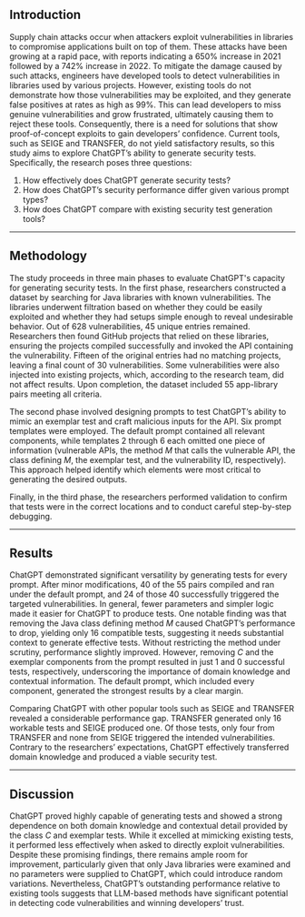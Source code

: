 ## Introduction

Supply chain attacks occur when attackers exploit vulnerabilities in libraries to compromise applications built on top of them. These attacks have been growing at a rapid pace, with reports indicating a 650% increase in 2021 followed by a 742% increase in 2022. To mitigate the damage caused by such attacks, engineers have developed tools to detect vulnerabilities in libraries used by various projects. However, existing tools do not demonstrate how those vulnerabilities may be exploited, and they generate false positives at rates as high as 99%. This can lead developers to miss genuine vulnerabilities and grow frustrated, ultimately causing them to reject these tools. Consequently, there is a need for solutions that show proof-of-concept exploits to gain developers’ confidence. Current tools, such as SEIGE and TRANSFER, do not yield satisfactory results, so this study aims to explore ChatGPT’s ability to generate security tests. Specifically, the research poses three questions:

1. How effectively does ChatGPT generate security tests?  
2. How does ChatGPT’s security performance differ given various prompt types?  
3. How does ChatGPT compare with existing security test generation tools?

---

## Methodology

The study proceeds in three main phases to evaluate ChatGPT's capacity for generating security tests. In the first phase, researchers constructed a dataset by searching for Java libraries with known vulnerabilities. The libraries underwent filtration based on whether they could be easily exploited and whether they had setups simple enough to reveal undesirable behavior. Out of 628 vulnerabilities, 45 unique entries remained. Researchers then found GitHub projects that relied on these libraries, ensuring the projects compiled successfully and invoked the API containing the vulnerability. Fifteen of the original entries had no matching projects, leaving a final count of 30 vulnerabilities. Some vulnerabilities were also injected into existing projects, which, according to the research team, did not affect results. Upon completion, the dataset included 55 app-library pairs meeting all criteria.

The second phase involved designing prompts to test ChatGPT’s ability to mimic an exemplar test and craft malicious inputs for the API. Six prompt templates were employed. The default prompt contained all relevant components, while templates 2 through 6 each omitted one piece of information (vulnerable APIs, the method *M* that calls the vulnerable API, the class defining *M*, the exemplar test, and the vulnerability ID, respectively). This approach helped identify which elements were most critical to generating the desired outputs.

Finally, in the third phase, the researchers performed validation to confirm that tests were in the correct locations and to conduct careful step-by-step debugging.

---

## Results

ChatGPT demonstrated significant versatility by generating tests for every prompt. After minor modifications, 40 of the 55 pairs compiled and ran under the default prompt, and 24 of those 40 successfully triggered the targeted vulnerabilities. In general, fewer parameters and simpler logic made it easier for ChatGPT to produce tests. One notable finding was that removing the Java class defining method *M* caused ChatGPT’s performance to drop, yielding only 16 compatible tests, suggesting it needs substantial context to generate effective tests. Without restricting the method under scrutiny, performance slightly improved. However, removing *C* and the exemplar components from the prompt resulted in just 1 and 0 successful tests, respectively, underscoring the importance of domain knowledge and contextual information. The default prompt, which included every component, generated the strongest results by a clear margin.

Comparing ChatGPT with other popular tools such as SEIGE and TRANSFER revealed a considerable performance gap. TRANSFER generated only 16 workable tests and SEIGE produced one. Of those tests, only four from TRANSFER and none from SEIGE triggered the intended vulnerabilities. Contrary to the researchers’ expectations, ChatGPT effectively transferred domain knowledge and produced a viable security test.

---

## Discussion

ChatGPT proved highly capable of generating tests and showed a strong dependence on both domain knowledge and contextual detail provided by the class *C* and exemplar tests. While it excelled at mimicking existing tests, it performed less effectively when asked to directly exploit vulnerabilities. Despite these promising findings, there remains ample room for improvement, particularly given that only Java libraries were examined and no parameters were supplied to ChatGPT, which could introduce random variations. Nevertheless, ChatGPT’s outstanding performance relative to existing tools suggests that LLM-based methods have significant potential in detecting code vulnerabilities and winning developers’ trust.
